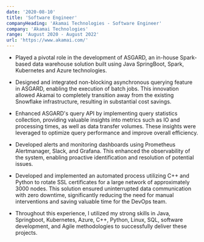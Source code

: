 ```yaml
---
date: '2020-08-10'
title: 'Software Engineer'
companyHeading: 'Akamai Technologies - Software Engineer'
company: 'Akamai Technologies'
range: 'August 2020 - August 2022'
url: 'https://www.akamai.com/'
---
```


- Played a pivotal role in the development of ASGARD, an in-house Spark-based data warehouse solution built using Java SpringBoot, Spark, Kubernetes and Azure technologies.

- Designed and integrated non-blocking asynchronous querying feature in ASGARD, enabling the execution of batch jobs. This innovation allowed Akamai to completely transition away from the existing Snowflake infrastructure, resulting in substantial cost savings.

- Enhanced ASGARD's query API by implementing query statistics collection, providing valuable insights into metrics such as IO and processing times, as well as data transfer volumes. These insights were leveraged to optimize query performance and improve overall efficiency.

- Developed alerts and monitoring dashboards using Prometheus Alertmanager, Slack, and Grafana. This enhanced the observability of the system, enabling proactive identification and resolution of potential issues.

- Developed and implemented an automated process utilizing C++ and Python to rotate SSL certificates for a large network of approximately 3000 nodes. This solution ensured uninterrupted data communication with zero downtime, significantly reducing the need for manual interventions and saving valuable time for the DevOps team.

- Throughout this experience, I utilized my strong skills in Java, Springboot, Kubernetes, Azure, C++, Python, Linux, SQL, software development, and Agile methodologies to successfully deliver these projects.
